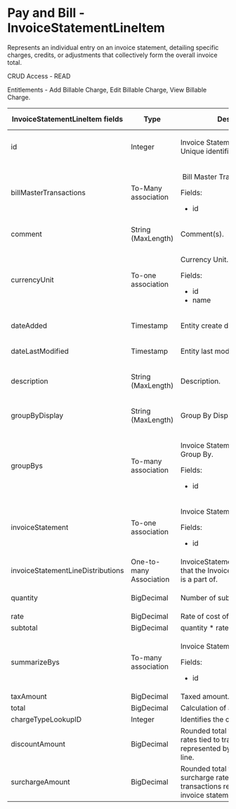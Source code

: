 # Pay and Bill - InvoiceStatementLineItem

Represents an individual entry on an invoice statement, detailing specific charges, credits, or adjustments that collectively form the overall invoice total.

CRUD Access - READ

Entitlements - Add Billable Charge, Edit Billable Charge, View Billable Charge.

<table>
    <colgroup>
        <col width="20%"/>
        <col width="20%"/>
        <col width="20%"/>
        <col width="20%"/>
        <col width="20%"/>
    </colgroup>
    <thead>
        <tr class="header">
            <th>InvoiceStatementLineItem fields</th>
            <th>Type</th>
            <th>Description</th>
            <th>Not null</th>
            <th>Read-only</th>
        </tr>
    </thead>
    <tbody>
        <tr class="odd">
            <td><p>id</p></td>
            <td><p>Integer</p></td>
            <td><p>Invoice Statement Line Item ID: Unique identifier for this entity.</p></td>
            <td><p>X</p></td>
            <td><p>X</p></td>
        </tr>
        <tr class="even">
            <td>billMasterTransactions</td>
            <td><p>To-Many association</p></td>
            <td><p> <span>Bill Master Transaction.</span></p>
                <p>Fields:</p>
                <ul>
                    <li>id</li>
                </ul>
            </td>
            <td><br/></td>
            <td> X</td>
        </tr>
        <tr class="odd">
            <td><p>comment</p></td>
            <td>String (MaxLength)</td>
            <td><p>Comment(s).</p></td>
            <td><p><br/></p></td>
            <td><p><br/></p></td>
        </tr>
        <tr class="even">
            <td>currencyUnit</td>
            <td><p>To-one association</p></td>
            <td><p>Currency Unit.</p>
                <p>Fields:</p>
                <ul>
                    <li>id</li>
                    <li>name</li>
                </ul>
            </td>
            <td><br/></td>
            <td><br/></td>
        </tr>
        <tr class="odd">
            <td>dateAdded</td>
            <td><p><span>Timestamp</span></p></td>
            <td><p><span>Entity create date.</span></p></td>
            <td>X </td>
            <td>X </td>
        </tr>
        <tr class="even">
            <td>dateLastModified</td>
            <td><p><span>Timestamp</span></p></td>
            <td><p><span>Entity last modified date.</span></p></td>
            <td>X</td>
            <td>X </td>
        </tr>
        <tr class="odd">
            <td>description</td>
            <td><p><span>String (<span>MaxLength</span>)</span></p></td>
            <td><p>Description.</p></td>
            <td><br/></td>
            <td><p><br/></p></td>
        </tr>
        <tr class="even">
            <td>groupByDisplay</td>
            <td><p><span>String (<span>MaxLength</span>)</span></p></td>
            <td><p>Group By Display Fields.</p></td>
            <td><br/></td>
            <td><br/></td>
        </tr>
        <tr class="odd">
            <td>groupBys</td>
            <td><p>To-many association</p></td>
            <td><p>Invoice Statement Line Item Group By.</p>
                <p>Fields:</p>
                <ul>
                    <li>id</li>
                </ul>
            </td>
            <td><br/></td>
            <td> X</td>
        </tr>
        <tr class="even">
            <td>invoiceStatement</td>
            <td><p>To-one association</p></td>
            <td><p>Invoice Statement.</p>
                <p>Fields:</p>
                <ul>
                    <li>id</li>
                </ul>
            </td>
            <td>X</td>
            <td> X</td>
        </tr>
        <tr class="odd">
            <td>invoiceStatementLineDistributions</td>
            <td>One-to-many Association</td>
            <td><span>InvoiceStatementLineDistributions that the InvoiceStatementLineItem is a part of.</span>
            </td>
            <td><br/></td>
            <td><br/></td>
        </tr>
        <tr class="even">
            <td>quantity</td>
            <td><p>BigDecimal</p></td>
            <td><p>Number of subjects.</p></td>
            <td><br/></td>
            <td><br/></td>
        </tr>
        <tr class="odd">
            <td>rate</td>
            <td>BigDecimal</td>
            <td>Rate of cost of subjects.</td>
            <td><br/></td>
            <td><br/></td>
        </tr>
        <tr class="even">
            <td>subtotal</td>
            <td>BigDecimal</td>
            <td>quantity * rate.</td>
            <td><br/></td>
            <td><br/></td>
        </tr>
        <tr class="odd">
            <td>summarizeBys</td>
            <td>To-many association</td>
            <td><p>Invoice Statement Summarize By.</p>
                <p>Fields:</p>
                <ul>
                    <li>id</li>
                </ul>
            </td>
            <td><br/></td>
            <td> X</td>
        </tr>
        <tr class="even">
            <td>taxAmount</td>
            <td>BigDecimal</td>
            <td>Taxed amount.</td>
            <td><br/></td>
            <td><br/></td>
        </tr>
        <tr class="odd">
            <td>total</td>
            <td>BigDecimal</td>
            <td>Calculation of all values.</td>
            <td><br/></td>
            <td><br/></td>
        </tr>
        <tr class="even">
            <td>chargeTypeLookupID</td>
            <td>Integer</td>
            <td>Identifies the charge type.</td>
            <td>X</td>
            <td><br/></td>
        </tr>
        <tr class="odd">
            <td>discountAmount</td>
            <td>BigDecimal</td>
            <td>Rounded total for unique discount rates tied to transactions represented by invoice statement line.</td>
            <td></br></td>
            <td> X</td>
        </tr>
        <tr class="even">
            <td>surchargeAmount</td>
            <td>BigDecimal</td>
            <td>Rounded total for unique surcharge rates tied to transactions represented by invoice statement line.</td>
            <td></td>
            <td> X</td>
        </tr>
    </tbody>
</table>
